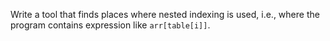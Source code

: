 Write a tool that finds places where nested indexing is used,
i.e.,
where the program contains expression like `arr[table[i]]`.
